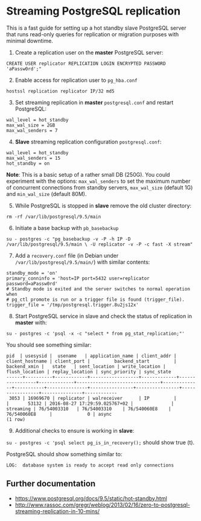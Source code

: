 # Streaming PostgreSQL replication

This is a fast guide for setting up a hot standby slave PostgreSQL server that
runs read-only queries for replication or migration purposes with minimal
downtime.

1. Create a replication user on the **master** PostgreSQL server:

`CREATE USER replicator REPLICATION LOGIN ENCRYPTED PASSWORD 'aPassw0rd';"`

2. Enable access for replication user to `pg_hba.conf`

`hostssl replication replicator IP/32 md5`

3. Set streaming replication in **master** `postgresql.conf` and restart
   PostgreSQL:

```
wal_level = hot_standby
max_wal_size = 2GB
max_wal_senders = 7

```

4. **Slave** streaming replication configuration `postgresql.conf`:

```
wal_level = hot_standby
max_wal_senders = 15
hot_standby = on
```

**Note**: This is a basic setup of a rather small DB (250G). You could experiment
with the options: `max_wal_senders` to set the maximum number of concurrent
connections from standby servers, `max_wal_size` (default 1G) and
`min_wal_size` (default 80M).

5. While PostgreSQL is stopped in **slave** remove the old cluster directory:

`rm -rf /var/lib/postgresql/9.5/main`

6. Initiate a base backup with `pb_basebackup`

`su - postgres -c "pg_basebackup -v -P -h IP -D /var/lib/postgresql/9.5/main \
-U replicator -v -P -c fast -X stream"`

7. Add a `recovery.conf` file (in Debian under `/var/lib/postgresql/9.5/main/`)
   with similar contents:

```
standby_mode = 'on'
primary_conninfo = 'host=IP port=5432 user=replicator password=aPassw0rd'
# Standby mode is exited and the server switches to normal operation when
# pg_ctl promote is run or a trigger file is found (trigger_file).
trigger_file = '/tmp/postgresql.trigger.8u2js12x'
```

8. Start PostgreSQL service in slave and check the status of replication in
   **master** with:

`su - postgres -c 'psql -x -c "select * from pg_stat_replication;"'`

You should see something similar:

```
pid  | usesysid |  usename   | application_name | client_addr | client_hostname | client_port |         backend_start         | backend_xmin |   state   | sent_location | write_location | flush_location | replay_location | sync_priority | sync_state
------+----------+------------+------------------+-------------+-----------------+-------------+-------------------------------+--------------+-----------+---------------+----------------+----------------+-----------------+---------------+------------
 3053 | 16969670 | replicator | walreceiver      | IP         |                 |       53132 | 2016-08-27 17:29:59.025767+02 |              | streaming | 76/54003310   | 76/54003310    | 76/540060E8    | 76/540060E8     |             0 | async
(1 row)
```

9. Additional checks to ensure is working in **slave**:

`su - postgres -c 'psql select pg_is_in_recovery();` should show true (t).

PostgreSQL should show something similar to:

`LOG:  database system is ready to accept read only connections`

## Further documentation

* https://www.postgresql.org/docs/9.5/static/hot-standby.html
* http://www.rassoc.com/gregr/weblog/2013/02/16/zero-to-postgresql-streaming-replication-in-10-mins/

